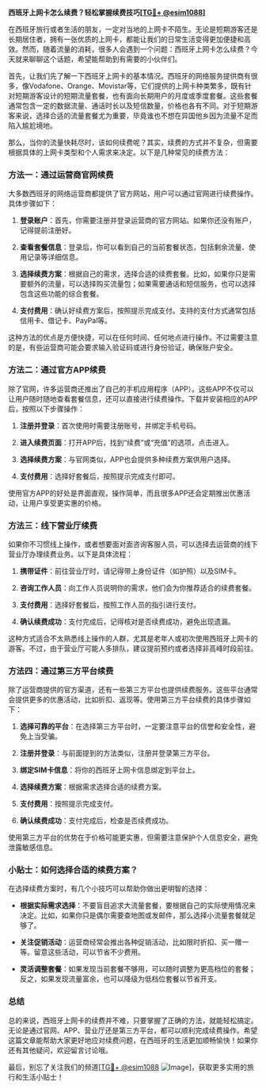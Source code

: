 **西班牙上网卡怎么续费？轻松掌握续费技巧[[TG💪+ @esim1088](https://t.me/s/esim1088)]**

在西班牙旅行或者生活的朋友，一定对当地的上网卡不陌生。无论是短期游客还是长期居住者，拥有一张优质的上网卡，都能让我们的日常生活变得更加便捷和高效。然而，随着流量的消耗，很多人会遇到一个问题：西班牙上网卡怎么续费？今天就来聊聊这个话题，希望能帮助到有需要的小伙伴们。

首先，让我们先了解一下西班牙上网卡的基本情况。西班牙的网络服务提供商有很多，像Vodafone、Orange、Movistar等，它们提供的上网卡种类繁多，既有针对短期游客设计的短期流量套餐，也有面向长期用户的月度或季度套餐。这些套餐通常包含一定的数据流量、通话时长以及短信数量，价格也各有不同。对于短期游客来说，选择合适的流量套餐尤为重要，毕竟谁也不想在异国他乡因为流量不足而陷入尴尬境地。

那么，当你的流量快耗尽时，该如何续费呢？其实，续费的方式并不复杂，但需要根据具体的上网卡类型和个人需求来决定。以下是几种常见的续费方法：

### 方法一：通过运营商官网续费

大多数西班牙的网络运营商都提供了官方网站，用户可以通过官网进行续费操作。具体步骤如下：

1. **登录账户**：首先，你需要注册并登录运营商的官方网站。如果你还没有账户，记得提前注册好。
   
2. **查看套餐信息**：登录后，你可以看到自己的当前套餐状态，包括剩余流量、使用记录等详细信息。

3. **选择续费方案**：根据自己的需求，选择合适的续费套餐。比如，如果你只是需要额外的流量，可以选择购买流量包；如果需要通话和短信服务，也可以选择包含这些功能的综合套餐。

4. **支付费用**：确认好续费方案后，按照提示完成支付。支持的支付方式通常包括信用卡、借记卡、PayPal等。

这种方法的优点是方便快捷，可以在任何时间、任何地点进行操作。不过需要注意的是，有些运营商可能会要求输入验证码或进行身份验证，确保账户安全。

### 方法二：通过官方APP续费

除了官网，许多运营商还推出了自己的手机应用程序（APP）。这些APP不仅可以让用户随时随地查看套餐信息，还可以直接进行续费操作。下载并安装相应的APP后，按照以下步骤操作：

1. **注册并登录**：首次使用时需要注册账号，并绑定手机号码。

2. **进入续费页面**：打开APP后，找到“续费”或“充值”的选项，点击进入。

3. **选择续费方案**：与官网类似，APP也会提供多种续费方案供用户选择。

4. **支付费用**：选择好套餐后，按照提示完成支付即可。

使用官方APP的好处是界面直观，操作简单，而且很多APP还会定期推出优惠活动，让用户享受更实惠的价格。

### 方法三：线下营业厅续费

如果你不习惯线上操作，或者想要面对面咨询客服人员，可以选择去运营商的线下营业厅办理续费业务。以下是具体流程：

1. **携带证件**：前往营业厅时，请记得带上身份证件（如护照）以及SIM卡。

2. **咨询工作人员**：向工作人员说明你的需求，他们会为你推荐适合的续费套餐。

3. **支付费用**：选择好套餐后，按照工作人员的指引进行支付。

4. **确认续费成功**：支付完成后，记得核对是否续费成功，避免出现遗漏。

这种方式适合不太熟悉线上操作的人群，尤其是老年人或初次使用西班牙上网卡的游客。不过，由于营业厅可能人多排队，建议提前预约或者选择非高峰时段前往。

### 方法四：通过第三方平台续费

除了运营商提供的官方渠道，还有一些第三方平台也提供续费服务。这些平台通常会提供更多的优惠活动，比如折扣、返现等。使用第三方平台续费的具体步骤如下：

1. **选择可靠的平台**：在选择第三方平台时，一定要注意平台的信誉和安全性，避免上当受骗。

2. **注册并登录**：与前面提到的方法类似，注册并登录第三方平台。

3. **绑定SIM卡信息**：将你的西班牙上网卡信息绑定到平台上。

4. **选择续费方案**：根据需求选择合适的续费方案。

5. **支付费用**：按照提示完成支付。

6. **确认续费成功**：支付完成后，检查是否续费成功。

使用第三方平台的优势在于价格可能更实惠，但需要注意保护个人信息安全，避免泄露敏感信息。

### 小贴士：如何选择合适的续费方案？

在选择续费方案时，有几个小技巧可以帮助你做出更明智的选择：

- **根据实际需求选择**：不要盲目追求大流量套餐，要根据自己的实际使用情况来决定。比如，如果你只是偶尔需要查地图或发邮件，那么选择小流量套餐就足够了。

- **关注促销活动**：运营商经常会推出各种促销活动，比如限时折扣、买一赠一等。留意这些活动，可以节省不少费用。

- **灵活调整套餐**：如果发现当前套餐不够用，可以随时调整为更高档位的套餐；反之，如果发现流量富余，也可以降级为低档位套餐以节省开支。

### 总结

总的来说，西班牙上网卡的续费并不难，只要掌握了正确的方法，就能轻松搞定。无论是通过官网、APP、营业厅还是第三方平台，都可以顺利完成续费操作。希望这篇文章能帮助大家更好地应对续费问题，在西班牙的生活更加顺畅愉快！如果你还有其他疑问，欢迎留言讨论哦。

最后，别忘了关注我们的频道[[TG💪+ @esim1088](https://t.me/s/esim1088) ![Image](https://i.postimg.cc/4NQfJmqS/Snipaste-2025-05-13-00-14-12.png)]，获取更多实用的旅行和生活小贴士！